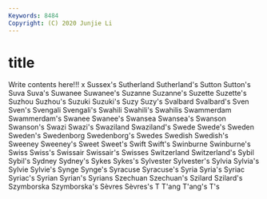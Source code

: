 ```yaml
---
Keywords: 8484
Copyright: (C) 2020 Junjie Li
---
```


# title

Write contents here!!!
x 
Sussex's 
Sutherland 
Sutherland's 
Sutton 
Sutton's 
Suva 
Suva's 
Suwanee
Suwanee's 
Suzanne 
Suzanne's 
Suzette 
Suzette's 
Suzhou 
Suzhou's 
Suzuki 
Suzuki's 
Suzy
Suzy's 
Svalbard 
Svalbard's 
Sven 
Sven's 
Svengali 
Svengali's 
Swahili 
Swahili's 
Swahilis
Swammerdam 
Swammerdam's 
Swanee 
Swanee's 
Swansea 
Swansea's 
Swanson 
Swanson's 
Swazi 
Swazi's
Swaziland 
Swaziland's 
Swede 
Swede's 
Sweden 
Sweden's 
Swedenborg 
Swedenborg's 
Swedes 
Swedish
Swedish's 
Sweeney 
Sweeney's 
Sweet 
Sweet's 
Swift 
Swift's 
Swinburne 
Swinburne's 
Swiss
Swiss's 
Swissair 
Swissair's 
Swisses 
Switzerland 
Switzerland's 
Sybil 
Sybil's 
Sydney 
Sydney's
Sykes 
Sykes's 
Sylvester 
Sylvester's 
Sylvia 
Sylvia's 
Sylvie 
Sylvie's 
Synge 
Synge's
Syracuse 
Syracuse's 
Syria 
Syria's 
Syriac 
Syriac's 
Syrian 
Syrian's 
Syrians 
Szechuan
Szechuan's 
Szilard 
Szilard's 
Szymborska 
Szymborska's 
Sèvres 
Sèvres's 
T 
T'ang 
T'ang's
T's 
